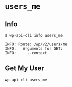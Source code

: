 `users_me`
==========

Info
----

```
$ wp-api-cli info users_me

INFO: Route: /wp/v2/users/me
INFO:   Arguments for GET:
INFO:     --context
```

Get My User
-----------

```
wp-api-cli users_me
```
